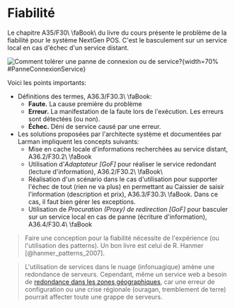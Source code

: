 # Fiabilité

Le chapitre A35/F30\ \faBook\ du livre du cours présente le problème de la fiabilité pour le système NextGen POS. 
C'est le basculement sur un service local en cas d'échec d'un service distant. 

![Comment tolérer une panne de connexion ou de service?](images/PanneConnexionService.png "Comment tolérer une panne de connexion ou de service?"){width=70% #PanneConnexionService}


Voici les points importants:

- Définitions des termes, A36.3/F30.3\ \faBook:
  - **Faute.** La cause première du problème
  - **Erreur.** La manifestation de la faute lors de l'exécution. Les erreurs sont détectées (ou non).
  - **Échec.** Déni de service causé par une erreur.
- Les solutions proposées par l'architecte système et documentées par Larman impliquent les concepts suivants:
  - Mise en cache locale d'informations recherchées au service distant, A36.2/F30.2\ \faBook
  - Utilisation d'*Adaptateur \[GoF\]* pour réaliser le service redondant (lecture d'information), A36.2/F30.2\ \faBook\ 
  - Réalisation d'un scénario dans le cas d'utilisation pour supporter l'échec de tout (rien ne va plus) en permettant au Caissier de saisir l'information (description et prix), A36.3/F30.3\ \faBook.
  Dans ce cas, il faut bien gérer les exceptions.
  - Utilisation de *Procuration (Proxy) de redirection \[GoF\]* pour basculer sur un service local en cas de panne (écriture d'information), A36.4/F30.4\ \faBook

> Faire une conception pour la fiabilité nécessite de l'expérience (ou l'utilisation des patterns). Un bon livre est celui de R. Hanmer [@hanmer_patterns_2007].


> L'utilisation de services dans le nuage (infonuagique) amène une redondance de serveurs. 
> Cependant, même un service web a besoin de [redondance dans les zones géographiques](https://aws.amazon.com/about-aws/global-infrastructure/), car une erreur de configuration ou une crise régionale (ouragan, tremblement de terre) pourrait affecter toute une grappe de serveurs.



